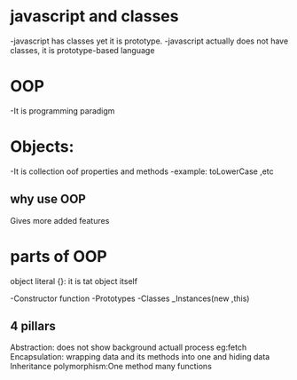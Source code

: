 # javascript and classes

-javascript has classes yet it is prototype.
-javascript actually does not have classes, it is prototype-based language

# OOP

-It is programming paradigm

# Objects:

-It is collection oof properties and methods
-example: toLowerCase ,etc

## why use OOP

Gives more added features

# parts of OOP

object literal {}: it is tat object itself

-Constructor function
-Prototypes
-Classes
\_Instances(new ,this)

## 4 pillars

Abstraction: does not show background actuall process eg:fetch
Encapsulation: wrapping data and its methods into one and hiding data
Inheritance
polymorphism:One method many functions
